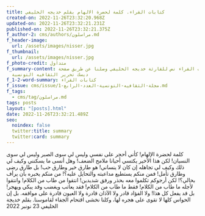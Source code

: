 ```yaml
---
title: كتابات القراء. كلمة لحضرة الالهام بقلم خديجه الخليفي
created-on: 2022-11-26T23:32:20.968Z
updated-on: 2022-11-26T23:32:21.231Z
published-on: 2022-11-26T23:32:21.375Z
f_author-2: cms/authors/مراسلون.md
f_header-image:
  url: /assets/images/nisser.jpg
f_thumbnail:
  url: /assets/images/nisser.jpg
f_photo-credit: متداول
f_summary-content: من كتابات القراء نص للقارئة خديجه الخليفي وصلنا عن طريق صفحة
  ديسك تحرير الثقافيه التونسية
f_1-2-word-summary: كتابات القراء
f_issue: cms/issue/مجلة-الثقافيه-التونسية-العدد-الرابع-1.md
f_tags:
  - cms/tag/مراسلون.md
tags: posts
layout: "[posts].html"
date: 2022-11-26T23:32:21.489Z
seo:
  noindex: false
  twitter:title: summary
  twitter:card: summary
---
```

كلمة لحضرة الإلهام! كأني أحجر على نفسي وليس لي سوى الصبر وليس لي سوى النسيان! لكن هذا الأخير يكتسي أحيانا ملامح الضعف! وهل أنسى ما يسكنني وكيف لي ذلك وكيف لي تجاهله إن كان لا ينساني! هو طارق خير وطارق حب! بل طارق رضى وطارق تأمل! فمن منكم يستطيع مداعبته والتحايل عليه؟! من منكم يخبره بأن يرأف بحالي؟! لكن أرجوكم تكلموا معه بحذر ورفق شديدين! انتقوا من طاب من الكلام! وانتقوا لأجله ما طاب من الكلام! فقط ما طاب من الكلام! فقد يعاتب ويغضب وقد يبكي ويهجر! بل قد يفعل كل هذا! ولا الفؤاد قادر ولا الآذان قادرة ولا العيون قادرة على مواقفه. بل إن الحواس كلها لا تقوى على هجره لها، وكلنا نخشى اقتحام الجفاء لقاموسنا. بقلم خديجة الخليفي 23 نونبر 2022